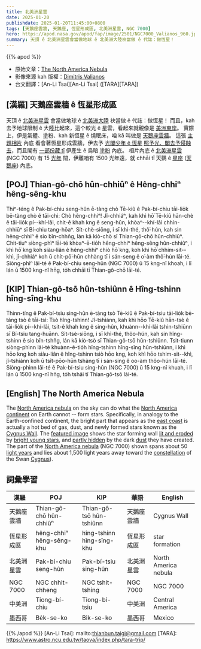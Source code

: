 ```yaml
---
title: 北美洲星雲
date: 2025-01-20
publishdate: 2025-01-20T11:45:00+0800
tags: [天鵝座雲牆, 天鵝座, 恆星形成區, 北美洲星雲, NGC 7000]
hero: https://apod.nasa.gov/apod/fap/image/2501/NGC7000_Valianos_960.jpg
summary: 天頂 ê 北美洲星雲會當做地球 ê 北美洲大陸袂當做 ê 代誌：做恆星！
---
```


{{% apod %}}

- 原始文章：[The North America Nebula](https://apod.nasa.gov/apod/ap250120.html)
- 影像來源 kah 版權：[Dimitris Valianos](https://www.facebook.com/dimitris.valianos.33/)
- 台文翻譯：[An-Li Tsai][An-Li Tsai] ([TARA][TARA])

## [漢羅] 天鵝座雲牆 ê 恆星形成區
天頂 ê [北美洲星雲][North America nebula] 會當做地球 ê [北美洲大陸][North America continent] 袂當做 ê 代誌：做恆星！
而且，kah 去予地球限制 ê 大陸比起來，這个較光 ê 星雲，看起來就親像是 [美洲東岸][east coast]。
實際上，伊是氣體、塗粉、kah 新恆星 ê 燒眠床，咱 kā 叫做是 [天鵝座雲牆][Cygnus Wall]。
這張 [主題相片][featured image] 內底 看會著恆星形成雲牆，伊去予 [光閣少年 ê 恆星][bright young stars] [照予光、閣去予侵蝕去][lit and eroded]，而且閣有 [一部份藏 tī][partly hidden] 伊產生 ê 烏暗 [塗粉][dust] 內底。
相片內底 ê [北美洲星雲][North America nebula] (NGC 7000) 有 15 [光年][light years] 闊，伊離咱有 1500 光年遠，就 chhāi tī 天鵝 ê [星座][constellation] ([天鵝座][Cygnus]) 內底。

## [POJ] Thian-gô-chō hûn-chhiûⁿ ê Hêng-chhiⁿ hêng-sêng-khu
Thiⁿ-téng ê Pak-bí-chiu seng-hûn ē-tàng chò Tē-kiû ê Pak-bí-chiu tāi-lio̍k bē-tàng chò ê tāi-chì: Chò hêng-chhiⁿ!
Jî-chhiáⁿ, kah khì hō͘ Tē-kiû hān-chè ê tāi-lio̍k pí--khí-lâi, chit-ê khah kng ê seng-hûn, khòaⁿ--khí-lâi chhin-chhiūⁿ sī Bí-chiu tang-hōaⁿ.
Si̍t-chè-siōng, i sī khì-thé, thô͘-hún, kah sin hêng-chhiⁿ ê sio bîn-chhn̂g, lán kā kiò-chò sī Thian-gô-chō hûn-chhiûⁿ.
Chit-tiuⁿ siòng-phìⁿ lāi-té khòaⁿ-ē-tio̍h hêng-chhiⁿ hêng-sêng hûn-chhiûⁿ, i khì hō͘ kng koh siàu-liân ê hêng-chhiⁿ chiò hō͘ kng, koh khì hō͘ chhim-sit--khì, jî-chhiáⁿ koh ū chi̍t-pō͘-hūn chhàng tī i sán-seng ê o͘-àm thô͘-hún lāi-té.
Siòng-phìⁿ lāi-té ê Pak-bí-chiu seng-hûn (NGC 7000) ū 15 kng-nî khoah, i lî lán ū 1500 kng-nî hn̄g, to̍h chhāi tī Thian-gô-chō lāi-té.

## [KIP] Thian-gô-tsō hûn-tshiûnn ê Hîng-tshinn hîng-sîng-khu
Thinn-tíng ê Pak-bí-tsiu sing-hûn ē-tàng tsò Tē-kiû ê Pak-bí-tsiu tāi-lio̍k bē-tàng tsò ê tāi-tsì: Tsò hîng-tshinn!
Jî-tshiánn, kah khì hōo Tē-kiû hān-tsè ê tāi-lio̍k pí--khí-lâi, tsit-ê khah kng ê sing-hûn, khuànn--khí-lâi tshin-tshiūnn sī Bí-tsiu tang-huānn.
Si̍t-tsè-siōng, i sī khì-thé, thôo-hún, kah sin hîng-tshinn ê sio bîn-tshn̂g, lán kā kiò-tsò sī Thian-gô-tsō hûn-tshiûnn.
Tsit-tiunn siòng-phìnn lāi-té khuànn-ē-tio̍h hîng-tshinn hîng-sîng hûn-tshiûnn, i khì hōo kng koh siàu-liân ê hîng-tshinn tsiò hōo kng, koh khì hōo tshim-sit--khì, jî-tshiánn koh ū tsi̍t-pōo-hūn tshàng tī i sán-sing ê oo-àm thôo-hún lāi-té.
Siòng-phìnn lāi-té ê Pak-bí-tsiu sing-hûn (NGC 7000) ū 15 kng-nî khuah, i lî lán ū 1500 kng-nî hn̄g, to̍h tshāi tī Thian-gô-tsō lāi-té.

## [English] The North America Nebula
The [North America nebula][North America nebula] on the sky can do what the [North America continent][North America continent] on Earth cannot -- form stars.
Specifically, in analogy to the Earth-confined continent, the bright part that appears as the [east coast][east coast] is actually a hot bed of gas, dust, and newly formed stars known as the [Cygnus Wall][Cygnus Wall].
The [featured image][featured image] shows the star forming wall [lit and eroded][lit and eroded] by [bright young stars][bright young stars], and [partly hidden][partly hidden] by the dark [dust][dust] they have created.
The part of the [North America nebula][North America nebula] (NGC 7000) shown spans about 50 [light years][light years] and lies about 1,500 light years away toward the [constellation][constellation] of the Swan [Cygnus][Cygnus]).


## 詞彙學習

|漢羅|POJ|KIP|華語|English|
|-|-|-|-|-|
|天鵝座雲牆|Thian-gô-chō hûn-chhiûⁿ|Thian-gô-tsō hûn-tshiûnn|天鵝座雲牆|Cygnus Wall|
|恆星形成區|hêng-chhiⁿ hêng-sêng-khu|hîng-tshinn hîng-sîng-khu|恆星形成區|star formation|
|北美洲星雲|Pak-bí-chiu seng-hûn|Pak-bí-tsiu sing-hûn|北美洲星雲|North America nebula|
|NGC 7000|NGC chhit-chheng|NGC tshit-tshing|NGC 7000|NGC 7000|
|中美洲|Tiong-bí-chiu|Tiong-bí-tsiu|中美洲|Central America|
|墨西哥|Be̍k-se-ko|Bi̍k-se-ko|墨西哥|Mexico|


{{% /apod %}}
[An-Li Tsai]: mailto:thianbun.taigi@gmail.com
[TARA]: https://www.astro.ncu.edu.tw/taova/index.php/tara-trip/

[copyright]: https://apod.nasa.gov/apod/fap/lib/about_apod.html#srapply
[License3]: https://creativecommons.org/licenses/by-nc-nd/3.0/
[License2]:https://creativecommons.org/licenses/by-nc-nd/2.0/

[North America nebula]:https://en.wikipedia.org/wiki/North_America_Nebula
[North America continent]:https://en.wikipedia.org/wiki/North_America
[east coast]:https://apod.nasa.gov/apod/ap160224.html
[Cygnus Wall]:https://apod.nasa.gov/apod/ap161011.html
[featured image]:https://www.facebook.com/photo/?fbid=8815926978442390&set=a.152943591407482
[lit and eroded]:https://apod.nasa.gov/apod/ap241022.html
[bright young stars]:https://apod.nasa.gov/apod/ap211124.html
[partly hidden]:http://blogs.nvidia.co.kr/wp-content/uploads/sites/16/2017/12/%EB%8B%99%EC%8A%A44.jpg
[dust]:https://astronomy.swin.edu.au/cosmos/d/Dust+Grain
[North America nebula]:https://apod.nasa.gov/apod/ap090630.html
[light years]:https://spaceplace.nasa.gov/light-year/
[constellation]:https://en.wikipedia.org/wiki/Constellation
[Cygnus]:http://www.hawastsoc.org/deepsky/cyg/index.html

